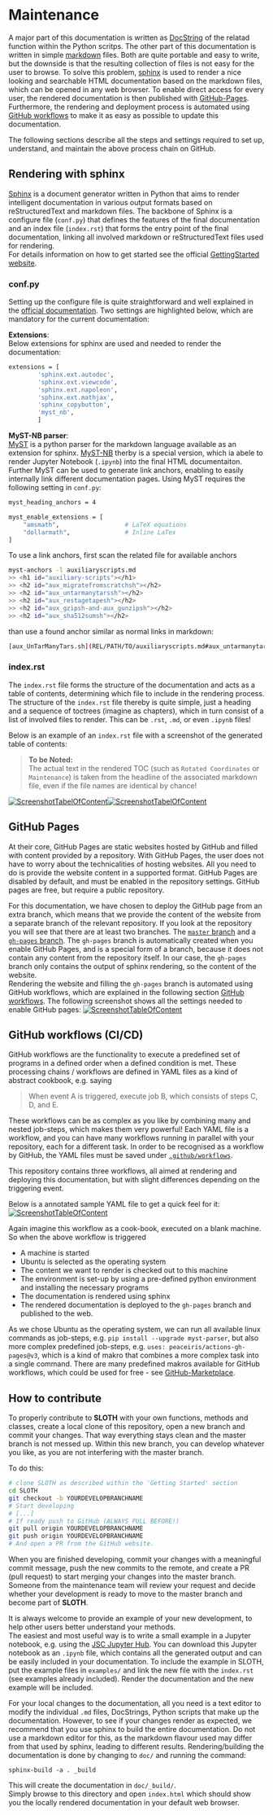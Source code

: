 # Maintenance

A major part of this documentation is written as [DocString](https://en.wikipedia.org/wiki/Docstring) of the relatad function within the Python scritps. The other part of this documentation is written in simple [markdown](https://markdown.de/) files. Both are quite portable and easy to write, but the downside is that the resulting collection of files is not easy for the user to browse. To solve this problem, [sphinx](https://www.sphinx-doc.org/en/master) is used to render a nice looking and searchable HTML documentation based on the markdown files, which can be opened in any web browser. To enable direct access for every user, the rendered documentation is then published with [GitHub-Pages](https://docs.github.com/en/pages/getting-started-with-github-pages/about-github-pages). Furthermore, the rendering and deployment process is automated using [GitHub workflows](https://docs.github.com/en/actions/using-workflows/about-workflows) to make it as easy as possible to update this documentation.

The following sections describe all the steps and settings required to set up, understand, and maintain the above process chain on GitHub.

## Rendering with sphinx

[Sphinx](https://www.sphinx-doc.org/en/master) is a document generator written in Python that aims to render intelligent documentation in various output formats based on reStructuredText and markdown files. 
The backbone of Sphinx is a configure file (`conf.py`) that defines the features of the final documentation and an index file (`index.rst`) that forms the entry point of the final documentation, linking all involved markdown or reStructuredText files used for rendering.  
For details information on how to get started see the official [GettingStarted website](https://www.sphinx-doc.org/en/master/usage/quickstart.html).

### conf.py
Setting up the configure file is quite straightforward and well explained in the [official documentation](https://www.sphinx-doc.org/en/master/usage/configuration.html). Two settings are highlighted below, which are mandatory for the current documentation:   

**Extensions**:  
Below extensions for sphinx are used and needed to render the documentation:
``` bash
extensions = [
        'sphinx.ext.autodoc',
        'sphinx.ext.viewcode',
        'sphinx.ext.napoleon',
        'sphinx.ext.mathjax',
        'sphinx_copybutton',
        'myst_nb',
        ]
```

**MyST-NB parser**:   
[MyST](https://myst-parser.readthedocs.io/en/latest/) is a python parser for the markdown language available as an extension for sphinx. [MyST-NB](https://myst-nb.readthedocs.io/en/latest/index.html) therby is a special version, which ia abele to render Jupyter Notebook (`.ipynb`) into the final HTML documentaiton. Further MyST can be used to generate link anchors, enabling to easily internally link different documentation pages. 
Using MyST requires the following setting in `conf.py`:
``` bash
myst_heading_anchors = 4

myst_enable_extensions = [
    "amsmath",                  # LaTeX equations
    "dollarmath",               # Inline LaTex
]
```

To use a link anchors, first scan the related file for available anchors
``` bash
myst-anchors -l auxiliaryscripts.md
>> <h1 id="auxiliary-scripts"></h1>
>> <h2 id="aux_migratefromscratchsh"></h2>
>> <h2 id="aux_untarmanytarssh"></h2>
>> <h2 id="aux_restagetapesh"></h2>
>> <h2 id="aux_gzipsh-and-aux_gunzipsh"></h2>
>> <h2 id="aux_sha512sumsh"></h2>
```
than use a found anchor similar as normal links in markdown:
``` bash
[aux_UnTarManyTars.sh](REL/PATH/TO/auxiliaryscripts.md#aux_untarmanytarssh)
```

### index.rst
The `index.rst` file forms the structure of the documentation and acts as a table of contents, determining which file to include in the rendering process. The structure of the `index.rst` file thereby is quite simple, just a heading and a sequence of toctrees (imagine as chapters), which in turn consist of a list of involved files to render. This can be `.rst`, `.md`, or even `.ipynb` files!

Below is an example of an `index.rst` file with a screenshot of the generated table of contents:
> **To be Noted:**   
> The actual text in the rendered TOC (such as `Rotated Coordinates` or `Maintenance`) is taken from the headline of the associated markdown file, even if the file names are identical by chance!

[![ScreenshotTabelOfContent](./ScreenshotTableOfContent_CODE.png)](./ScreenshotTableOfContent_CODE.png)[![ScreenshotTabelOfContent](./ScreenshotTableOfContent_IMG.png)](./ScreenshotTableOfContent_IMG.png)

## GitHub Pages

At their core, GitHub Pages are static websites hosted by GitHub and filled with content provided by a repository. With GitHub Pages, the user does not have to worry about the technicalities of hosting websites. All you need to do is provide the website content in a supported format. GitHub Pages are disabled by default, and must be enabled in the repository settings. GitHub pages are free, but require a public repository.

For this documentation, we have chosen to deploy the GitHub page from an extra branch, which means that we provide the content of the website from a separate branch of the relevant repository. If you look at the repository you will see that there are at least two branches. The [`master` branch](https://github.com/HPSCTerrSys/SLOTH/tree/master) and a [`gh-pages` branch](https://github.com/HPSCTerrSys/SLOTH/tree/gh-pages). The `gh-pages` branch is automatically created when you enable GitHub Pages, and is a special form of a branch, because it does not contain any content from the repository itself.  In our case, the `gh-pages` branch only contains the output of sphinx rendering, so the content of the website.   
Rendering the website and filling the `gh-pages` branch is automated using GitHub workflows, which are explained in the following section [GitHub workflows](#github-workflows-cicd). 
The following screenshot shows all the settings needed to enable GitHub pages:
[![ScreenshotTableOfContent](./ScreenshotSettingGitHubPages.png)](./ScreenshotSettingGitHubPages.png)

## GitHub workflows (CI/CD)

GitHub workflows are the functionality to execute a predefined set of programs in a defined order when a defined condition is met. 
These processing chains / workflows are defined in YAML files as a kind of abstract cookbook, e.g. saying   

> When event A is triggered, execute job B, which consists of steps C, D, and E.  

These workflows can be as complex as you like by combining many and nested job-steps, which makes them very powerful! Each YAML file is a workflow, and you can have many workflows running in parallel with your repository, each for a different task. In order to be recognised as a workflow by GitHub, the YAML files must be saved under [`.github/workflows`](https://github.com/HPSCTerrSys/SLOTH/tree/master/.github/workflows).

This repository contains three workflows, all aimed at rendering and deploying this documentation, but with slight differences depending on the triggering event.

Below is a annotated sample YAML file to get a quick feel for it:
[![ScreenshotTableOfContent](./ScreenshotYAMLFile.png)](./ScreenshotYAMLFile.png)  

Again imagine this workflow as a cook-book, executed on a blank machine. So when the above workflow is triggered 

- A machine is started
- Ubuntu is selected as the operating system
- The content we want to render is checked out to this machine
- The environment is set-up by using a pre-defined python environment and installing the necessary programs
- The documentation is rendered using sphinx
- The rendered documentation is deployed to the `gh-pages` branch and published to the web.

As we chose Ubuntu as the operating system, we can run all available linux commands as job-steps, e.g. `pip install --upgrade myst-parser`, but also more complex predefined job-steps, e.g. `uses: peaceiris/actions-gh-pages@v3`, which is a kind of makro that combines a more complex task into a single command. There are many predefined makros available for GitHub workflows, which could be used for free - see [GitHub-Marketplace](https://github.com/marketplace).


## How to contribute 
  
To properly contribute to **SLOTH** with your own functions, methods and classes, create a local clone of this repository, open a new branch and commit your changes. That way everything stays clean and the master branch is not messed up. Within this new branch, you can develop whatever you like, as you are not interfering with the master branch.  

To do this:
``` bash
# clone SLOTH as described within the 'Getting Started' section
cd SLOTH
git checkout -b YOURDEVELOPBRANCHNAME
# Start developing
# [...]
# If ready push to GitHub (ALWAYS PULL BEFORE!)
git pull origin YOURDEVELOPBRANCHNAME
git push origin YOURDEVELOPBRANCHNAME
# And open a PR from the GitHub website.
```

When you are finished developing, commit your changes with a meaningful commit message, push the new commits to the remote, and create a PR (pull request) to start merging your changes into the master branch. Someone from the maintenance team will review your request and decide whether your development is ready to move to the master branch and become part of **SLOTH**.

It is always welcome to provide an example of your new development, to help other users better understand your methods.  
The easiest and most useful way is to write a small example in a Jupyter notebook, e.g. using the [JSC Jupyter Hub](https://jupyter-jsc.fz-juelich.de/hub/home). You can download this Jupyter notebook as an `.ipynb` file, which contains all the generated output and can be easily included in your documentation. To include the example in SLOTH, put the example files in `examples/` and link the new file with the `index.rst` (see examples already included). Render the documentation and the new example will be included.

For your local changes to the documentation, all you need is a text editor to modify the individual `.md` files, DocStrings, Python scripts that make up the documentation. However, to see if your changes render as expected, we recommend that you use sphinx to build the entire documentation. Do not use a markdown editor for this, as the markdown flavour used may differ from that used by sphinx, leading to different results.
Rendering/building the documentation is done by changing to `doc/` and running the command:

```
sphinx-build -a . _build
``` 
This will create the documentation in `doc/_build/`.   
Simply browse to this directory and open `index.html` which should show you the locally rendered documentation in your default web browser.